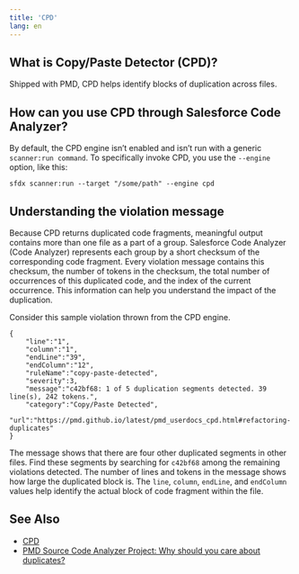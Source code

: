 ```yaml
---
title: 'CPD'
lang: en
---
```

## What is Copy/Paste Detector (CPD)?
Shipped with PMD, CPD helps identify blocks of duplication across files. 

## How can you use CPD through Salesforce Code Analyzer?

By default, the CPD engine isn’t enabled and isn’t run with a generic ```scanner:run command```. To specifically invoke CPD, you use the ```--engine``` option, like this:

`sfdx scanner:run --target "/some/path" --engine cpd`

## Understanding the violation message
Because CPD returns duplicated code fragments, meaningful output contains more than one file as a part of a group. Salesforce Code Analyzer (Code Analyzer) represents each group by a short checksum of the corresponding code fragment. Every violation message contains this checksum, the number of tokens in the checksum, the total number of occurrences of this duplicated code, and the index of the current occurrence. This information can help you understand the impact of the duplication.

Consider this sample violation thrown from the CPD engine.

```
{
    "line":"1",
    "column":"1",
    "endLine":"39",
    "endColumn":"12",
    "ruleName":"copy-paste-detected",
    "severity":3,
    "message":"c42bf68: 1 of 5 duplication segments detected. 39 line(s), 242 tokens.",
    "category":"Copy/Paste Detected",
    "url":"https://pmd.github.io/latest/pmd_userdocs_cpd.html#refactoring-duplicates"
}
```

The message shows that there are four other duplicated segments in other files. Find these segments by searching for ```c42bf68``` among the remaining violations detected. The number of lines and tokens in the message shows how large the duplicated block is. The `line`, `column`, `endLine`, and `endColumn` values help identify the actual block of code fragment within the file.

## See Also
- [CPD](https://pmd.github.io/latest/pmd_userdocs_cpd.html)
- [PMD Source Code Analyzer Project: Why should you care about duplicates?](https://pmd.github.io/latest/pmd_userdocs_cpd.html#why-should-you-care-about-duplicates)
